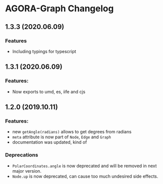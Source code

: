# AGORA-Graph Changelog

## 1.3.3 (2020.06.09)

### Features

- Including typings for typescript

## 1.3.1 (2020.06.09)

### Features: 

- Now exports to umd, es, iife and cjs

## 1.2.0 (2019.10.11)

### Features:

- new `getAngle(radians)` allows to get degrees from radians
- `meta` attribute is now part of `Node`, `Edge` and `Graph`
- documentation was updated, kind of

### Deprecations

- `PolarCoordinates.angle` is now deprecated and will be removed in next major version.
- `Node.up` is now deprecated, can cause too much undesired side effects.

